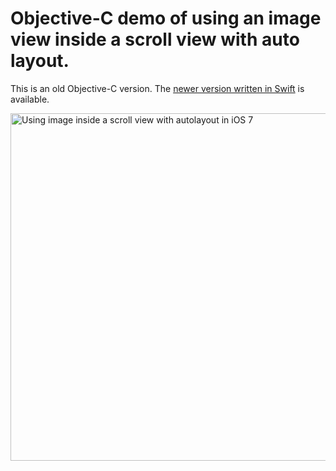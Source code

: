 # Objective-C demo of using an image view inside a scroll view with auto layout.

This is an old Objective-C version. The [newer version written in Swift](https://github.com/evgenyneu/ios-imagescroll-swift) is available.

<img src='https://raw.github.com/evgenyneu/ios-imagescroll/master/image_scroll.png' width='556' alt='Using image inside a scroll view with autolayout in iOS 7'>



